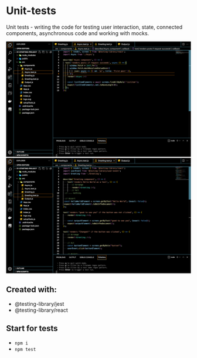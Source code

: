 # Unit-tests

Unit tests - writing the code for testing user interaction, state, connected components, asynchronous code and working with mocks.

![Demo](https://github.com/KrystynaMil/Unit-tests/blob/main/public/screen.png)
![Demo](https://github.com/KrystynaMil/Unit-tests/blob/main/public/screen1.png)

## Created with:
 - @testing-library/jest
 - @testing-library/react
  

## Start for tests
- `npm i`
- `npm test`

